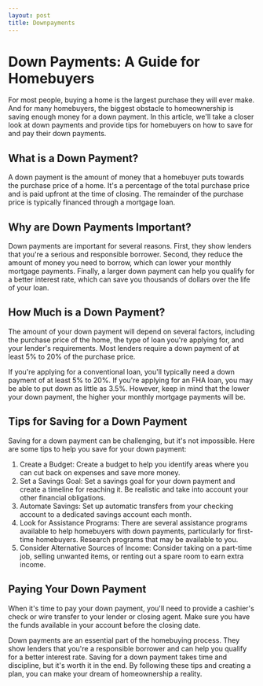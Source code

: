 ```yaml
---
layout: post
title: Downpayments
---
```

<h1>Down Payments: A Guide for Homebuyers</h1>

<p>For most people, buying a home is the largest purchase they will ever make. And for many homebuyers, the biggest obstacle to homeownership is saving enough money for a down payment. In this article, we'll take a closer look at down payments and provide tips for homebuyers on how to save for and pay their down payments.</p>

<h2>What is a Down Payment?</h2>

<p>A down payment is the amount of money that a homebuyer puts towards the purchase price of a home. It's a percentage of the total purchase price and is paid upfront at the time of closing. The remainder of the purchase price is typically financed through a mortgage loan.</p>

<h2>Why are Down Payments Important?</h2>

<p>Down payments are important for several reasons. First, they show lenders that you're a serious and responsible borrower. Second, they reduce the amount of money you need to borrow, which can lower your monthly mortgage payments. Finally, a larger down payment can help you qualify for a better interest rate, which can save you thousands of dollars over the life of your loan.</p>

<h2>How Much is a Down Payment?</h2>

<p>The amount of your down payment will depend on several factors, including the purchase price of the home, the type of loan you're applying for, and your lender's requirements. Most lenders require a down payment of at least 5% to 20% of the purchase price.</p>

<p>If you're applying for a conventional loan, you'll typically need a down payment of at least 5% to 20%. If you're applying for an FHA loan, you may be able to put down as little as 3.5%. However, keep in mind that the lower your down payment, the higher your monthly mortgage payments will be.</p>

<h2>Tips for Saving for a Down Payment</h2>

<p>Saving for a down payment can be challenging, but it's not impossible. Here are some tips to help you save for your down payment:</p>

<ol>
<li>Create a Budget: Create a budget to help you identify areas where you can cut back on expenses and save more money.</li>

<li>Set a Savings Goal: Set a savings goal for your down payment and create a timeline for reaching it. Be realistic and take into account your other financial obligations.</li>

<li>Automate Savings: Set up automatic transfers from your checking account to a dedicated savings account each month.</li>

<li>Look for Assistance Programs: There are several assistance programs available to help homebuyers with down payments, particularly for first-time homebuyers. Research programs that may be available to you.</li>

<li>Consider Alternative Sources of Income: Consider taking on a part-time job, selling unwanted items, or renting out a spare room to earn extra income.</li>
</ol>

<h2>Paying Your Down Payment</h2>

<p>When it's time to pay your down payment, you'll need to provide a cashier's check or wire transfer to your lender or closing agent. Make sure you have the funds available in your account before the closing date.</p>

<p>Down payments are an essential part of the homebuying process. They show lenders that you're a responsible borrower and can help you qualify for a better interest rate. Saving for a down payment takes time and discipline, but it's worth it in the end. By following these tips and creating a plan, you can make your dream of homeownership a reality.</p>
